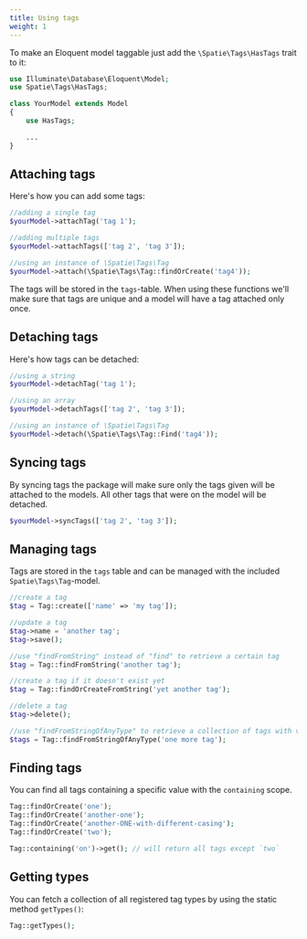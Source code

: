 ```yaml
---
title: Using tags
weight: 1
---
```


To make an Eloquent model taggable just add the `\Spatie\Tags\HasTags` trait to it:

```php
use Illuminate\Database\Eloquent\Model;
use Spatie\Tags\HasTags;

class YourModel extends Model
{
    use HasTags;

    ...
}
```

## Attaching tags

Here's how you can add some tags:

```php
//adding a single tag
$yourModel->attachTag('tag 1');

//adding multiple tags
$yourModel->attachTags(['tag 2', 'tag 3']);

//using an instance of \Spatie\Tags\Tag
$yourModel->attach(\Spatie\Tags\Tag::findOrCreate('tag4'));
```

The tags will be stored in the `tags`-table. When using these functions we'll make sure that tags are unique and a model will have a tag attached only once.

## Detaching tags

Here's how tags can be detached:

```php
//using a string
$yourModel->detachTag('tag 1');

//using an array
$yourModel->detachTags(['tag 2', 'tag 3']);

//using an instance of \Spatie\Tags\Tag
$yourModel->detach(\Spatie\Tags\Tag::Find('tag4'));
```

## Syncing tags

By syncing tags the package will make sure only the tags given will be attached to the models. All other tags that were on the model will be detached.

```php
$yourModel->syncTags(['tag 2', 'tag 3']);
```

## Managing tags

Tags are stored in the `tags` table and can be managed with the included `Spatie\Tags\Tag`-model.

```php
//create a tag
$tag = Tag::create(['name' => 'my tag']);

//update a tag
$tag->name = 'another tag';
$tag->save();

//use "findFromString" instead of "find" to retrieve a certain tag
$tag = Tag::findFromString('another tag');

//create a tag if it doesn't exist yet
$tag = Tag::findOrCreateFromString('yet another tag');

//delete a tag
$tag->delete();

//use "findFromStringOfAnyType" to retrieve a collection of tags with various types
$tags = Tag::findFromStringOfAnyType('one more tag');
```

## Finding tags

You can find all tags containing a specific value with the `containing` scope.

```php
Tag::findOrCreate('one');
Tag::findOrCreate('another-one');
Tag::findOrCreate('another-ONE-with-different-casing');
Tag::findOrCreate('two');

Tag::containing('on')->get(); // will return all tags except `two`
```

## Getting types

You can fetch a collection of all registered tag types by using the static method `getTypes()`:

```php
Tag::getTypes();
```
